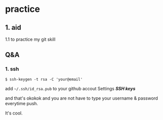 # practice

## 1. aid

1.1 to practice my git skill

## Q&A 
### 1. ssh

```$ ssh-keygen -t rsa -C 'your@email'```

add ```~/.ssh/id_rsa.pub``` to your github accout Settings ___SSH keys___ 

and that's okokok and you are not have to type your username & password everytime push.

It's cool.